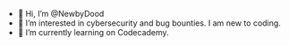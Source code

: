 - 👋 Hi, I’m @NewbyDood
- 👀 I’m interested in cybersecurity and bug bounties. I am new to coding.
- 🌱 I’m currently learning on Codecademy.
